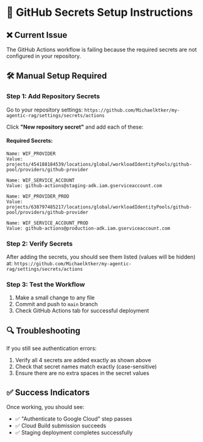 # 🔐 GitHub Secrets Setup Instructions

## ❌ Current Issue
The GitHub Actions workflow is failing because the required secrets are not configured in your repository.

## 🛠️ Manual Setup Required

### Step 1: Add Repository Secrets
Go to your repository settings: `https://github.com/Michaelktker/my-agentic-rag/settings/secrets/actions`

Click **"New repository secret"** and add each of these:

#### Required Secrets:
```
Name: WIF_PROVIDER
Value: projects/454188184539/locations/global/workloadIdentityPools/github-pool/providers/github-provider

Name: WIF_SERVICE_ACCOUNT  
Value: github-actions@staging-adk.iam.gserviceaccount.com

Name: WIF_PROVIDER_PROD
Value: projects/638797485217/locations/global/workloadIdentityPools/github-pool/providers/github-provider

Name: WIF_SERVICE_ACCOUNT_PROD
Value: github-actions@production-adk.iam.gserviceaccount.com
```

### Step 2: Verify Secrets
After adding the secrets, you should see them listed (values will be hidden) at:
`https://github.com/Michaelktker/my-agentic-rag/settings/secrets/actions`

### Step 3: Test the Workflow
1. Make a small change to any file
2. Commit and push to `main` branch
3. Check GitHub Actions tab for successful deployment

## 🔍 Troubleshooting
If you still see authentication errors:
1. Verify all 4 secrets are added exactly as shown above
2. Check that secret names match exactly (case-sensitive)
3. Ensure there are no extra spaces in the secret values

## ✅ Success Indicators
Once working, you should see:
- ✅ "Authenticate to Google Cloud" step passes
- ✅ Cloud Build submission succeeds
- ✅ Staging deployment completes successfully